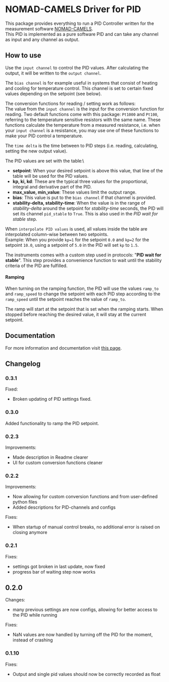 # NOMAD-CAMELS Driver for PID

This package provides everything to run a PID Controller written for the measurement software [NOMAD-CAMELS](https://fau-lap.github.io/NOMAD-CAMELS/).\
This PID is implemented as a pure software PID and can take any channel as input and any channel as output. 

## How to use
Use the `input channel` to control the PID values. After calculating the output, it will be written to the `output channel`.

The `bias channel` is for example useful in systems that consist of heating and cooling for temperature control. This channel is set to certain fixed values depending on the setpoint (see below).

The conversion functions for reading / setting work as follows:\
The value from the `input channel` is the input for the conversion function for reading. Two default functions come with this package: `Pt1000` and `Pt100`, referring to the temperature sensitive resistors with the same name. These functions calculate the temperature from a measured resistance, i.e. when your `input channel` is a resistance, you may use one of these functions to make your PID control a temperature.

The `time delta` is the time between to PID steps (i.e. reading, calculating, setting the new output value).

The PID values are set with the table:\
- **setpoint**: When your desired setpoint is above this value, that line of the table will be used for the PID values.
- **kp, ki, kd**: These are the typical three values for the proportional, integral and derivative part of the PID.
- **max_value, min_value**: These values limit the output range.
- **bias**: This value is put to the `bias channel` if that channel is provided.
- **stability-delta, stability-time**: When the value is in the range of *stability-delta* around the setpoint for *stability-time* seconds, the PID will set its channel `pid_stable` to `True`. This is also used in the *PID wait for stable* step.

When `interpolate PID values` is used, all values inside the table are interpolated column-wise between two setpoints.\
Example: When you provide `kp=1` for the setpoint `0.0` and `kp=2` for the setpoint `10.0`, using a setpoint of `5.0` in the PID will set `kp` to `1.5`.

The instruments comes with a custom step used in protocols: "**PID wait for stable**". This step provides a convenience function to wait until the stability criteria of the PID are fulfilled.

#### Ramping
When turning on the ramping function, the PID will use the values `ramp_to` and `ramp_speed` to change the setpoint with each PID step according to the `ramp_speed` until the setpoint reaches the value of `ramp_to`.

The ramp will start at the setpoint that is set when the ramping starts. When stopped before reaching the desired value, it will stay at the current setpoint.


## Documentation

For more information and documentation visit [this page](https://fau-lap.github.io/NOMAD-CAMELS/doc/instruments/instruments.html).


## Changelog

### 0.3.1
Fixed:
- Broken updating of PID settings fixed.

### 0.3.0
Added functionality to ramp the PID setpoint.

### 0.2.3
Improvements:
- Made description in Readme clearer
- UI for custom conversion functions cleaner


### 0.2.2
Improvements:
- Now allowing for custom conversion functions and from user-defined python files
- Added descriptions for PID-channels and configs

Fixes:
- When startup of manual control breaks, no additional error is raised on closing anymore

### 0.2.1
Fixes:
- settings got broken in last update, now fixed
- progress bar of waiting step now works

## 0.2.0
Changes:
- many previous settings are now configs, allowing for better access to the PID while running

Fixes:
- NaN values are now handled by turning off the PID for the moment, instead of crashing

### 0.1.10
Fixes:
- Output and single pid values should now be correctly recorded as float